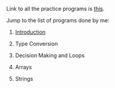 Link to all the practice programs is [this](https://www.programiz.com/java-programming/examples).

Jump to the list of  programs done by me:

1. [Introduction](https://github.com/shrutiisharma/NAAD/tree/master/src/Streamliners/Task0/_1_Introduction)

2. Type Conversion

3. Decision Making and Loops

4. Arrays

5. Strings
